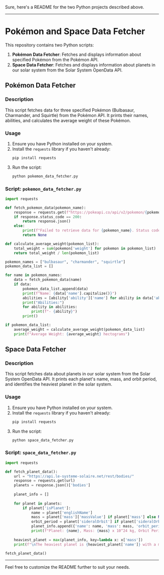 Sure, here's a README for the two Python projects described above.

---

# Pokémon and Space Data Fetcher

This repository contains two Python scripts:

1. **Pokémon Data Fetcher**: Fetches and displays information about specified Pokémon from the Pokémon API.
2. **Space Data Fetcher**: Fetches and displays information about planets in our solar system from the Solar System OpenData API.

## Pokémon Data Fetcher

### Description
This script fetches data for three specified Pokémon (Bulbasaur, Charmander, and Squirtle) from the Pokémon API. It prints their names, abilities, and calculates the average weight of these Pokémon.

### Usage
1. Ensure you have Python installed on your system.
2. Install the `requests` library if you haven't already:
    ```sh
    pip install requests
    ```
3. Run the script:
    ```sh
    python pokemon_data_fetcher.py
    ```

### Script: `pokemon_data_fetcher.py`
```python
import requests

def fetch_pokemon_data(pokemon_name):
    response = requests.get(f"https://pokeapi.co/api/v2/pokemon/{pokemon_name}")
    if response.status_code == 200:
        return response.json()
    else:
        print(f"Failed to retrieve data for {pokemon_name}. Status code: {response.status_code}")
        return None

def calculate_average_weight(pokemon_list):
    total_weight = sum(pokemon['weight'] for pokemon in pokemon_list)
    return total_weight / len(pokemon_list)

pokemon_names = ["bulbasaur", "charmander", "squirtle"]
pokemon_data_list = []

for name in pokemon_names:
    data = fetch_pokemon_data(name)
    if data:
        pokemon_data_list.append(data)
        print(f"Name: {data['name'].capitalize()}")
        abilities = [ability['ability']['name'] for ability in data['abilities']]
        print("Abilities:")
        for ability in abilities:
            print(f"- {ability}")
        print()

if pokemon_data_list:
    average_weight = calculate_average_weight(pokemon_data_list)
    print(f"Average Weight: {average_weight} hectograms")
```

## Space Data Fetcher

### Description
This script fetches data about planets in our solar system from the Solar System OpenData API. It prints each planet's name, mass, and orbit period, and identifies the heaviest planet in the solar system.

### Usage
1. Ensure you have Python installed on your system.
2. Install the `requests` library if you haven't already:
    ```sh
    pip install requests
    ```
3. Run the script:
    ```sh
    python space_data_fetcher.py
    ```

### Script: `space_data_fetcher.py`
```python
import requests

def fetch_planet_data():
    url = "https://api.le-systeme-solaire.net/rest/bodies/"
    response = requests.get(url)
    planets = response.json()['bodies']
    
    planet_info = []
    
    for planet in planets:
        if planet['isPlanet']:
            name = planet['englishName']
            mass = planet['mass']['massValue'] if planet['mass'] else None
            orbit_period = planet['sideralOrbit'] if planet['sideralOrbit'] else None
            planet_info.append({'name': name, 'mass': mass, 'orbit_period': orbit_period})
            print(f"Planet: {name}, Mass: {mass} x 10^24 kg, Orbit Period: {orbit_period} days")
    
    heaviest_planet = max(planet_info, key=lambda x: x['mass'])
    print(f"\nThe heaviest planet is {heaviest_planet['name']} with a mass of {heaviest_planet['mass']} x 10^24 kg.")

fetch_planet_data()
```

---

Feel free to customize the README further to suit your needs.
